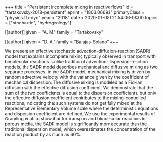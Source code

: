 +++
title        = "Persistent incomplete mixing in reactive flows"
id           = "tartakovsky-2018-persistent"
eprint       = "1803.06693"
primaryClass = "physics.flu-dyn"
year         = "2018"
date         = 2020-01-08T21:54:06-08:00
topics       = ["stochastic", "hydrogeology"]

[[author]]
	given = "A. M."
	family = "Tartakovsky"
	
[[author]]
	given = "D. A."
	family = "Barajas-Solano"
+++

We present an effective stochastic advection-diffusion-reaction (SADR) model that explains incomplete mixing typically observed in transport with bimolecular reactions. Unlike traditional advection-dispersion-reaction models, the SADR model describes mechanical and diffusive mixing as two separate processes. In the SADR model, mechanical mixing is driven by random advective velocity with the variance given by the coefficient of mechanical dispersion. The diffusive mixing is modeled as a Fickian diffusion with the effective diffusion coefficient. We demonstrate that the sum of the two coefficients is equal to the dispersion coefficients, but only the effective diffusion coefficient contributes to the mixing-controlled reactions, indicating that such systems do not get fully mixed at the Representative Elementary Volume scale where the deterministic equations and dispersion coefficient are defined. We use the experimental results of Gramling et al. to show that for transport and bimolecular reactions in porous media, the SADR model is significantly more accurate than the traditional dispersion model, which overestimates the concentration of the reaction product by as much as 60%.
